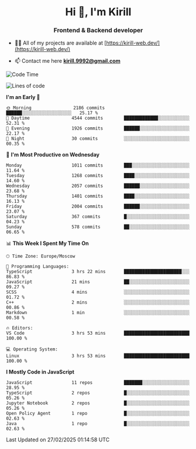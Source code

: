 <h1 align="center">Hi 👋, I'm Kirill</h1>
<h3 align="center">Frontend & Backend developer</h3>

- 👨‍💻 All of my projects are available at [https://kirill-web.dev/](https://kirill-web.dev/)

- 📫 Contact me here **kirill.9992@gmail.com**











<!--START_SECTION:waka-->
![Code Time](http://img.shields.io/badge/Code%20Time-2%2C143%20hrs%2043%20mins-blue)

![Lines of code](https://img.shields.io/badge/From%20Hello%20World%20I%27ve%20Written-5.3%20million%20lines%20of%20code-blue)

**I'm an Early 🐤** 

```text
🌞 Morning                2186 commits        ██████░░░░░░░░░░░░░░░░░░░   25.17 % 
🌆 Daytime                4544 commits        █████████████░░░░░░░░░░░░   52.31 % 
🌃 Evening                1926 commits        ██████░░░░░░░░░░░░░░░░░░░   22.17 % 
🌙 Night                  30 commits          ░░░░░░░░░░░░░░░░░░░░░░░░░   00.35 % 
```
📅 **I'm Most Productive on Wednesday** 

```text
Monday                   1011 commits        ███░░░░░░░░░░░░░░░░░░░░░░   11.64 % 
Tuesday                  1268 commits        ████░░░░░░░░░░░░░░░░░░░░░   14.60 % 
Wednesday                2057 commits        ██████░░░░░░░░░░░░░░░░░░░   23.68 % 
Thursday                 1401 commits        ████░░░░░░░░░░░░░░░░░░░░░   16.13 % 
Friday                   2004 commits        ██████░░░░░░░░░░░░░░░░░░░   23.07 % 
Saturday                 367 commits         █░░░░░░░░░░░░░░░░░░░░░░░░   04.23 % 
Sunday                   578 commits         ██░░░░░░░░░░░░░░░░░░░░░░░   06.65 % 
```


📊 **This Week I Spent My Time On** 

```text
🕑︎ Time Zone: Europe/Moscow

💬 Programming Languages: 
TypeScript               3 hrs 22 mins       ██████████████████████░░░   86.83 % 
JavaScript               21 mins             ██░░░░░░░░░░░░░░░░░░░░░░░   09.27 % 
SCSS                     4 mins              ░░░░░░░░░░░░░░░░░░░░░░░░░   01.72 % 
C++                      2 mins              ░░░░░░░░░░░░░░░░░░░░░░░░░   00.86 % 
Markdown                 1 min               ░░░░░░░░░░░░░░░░░░░░░░░░░   00.58 % 

🔥 Editors: 
VS Code                  3 hrs 53 mins       █████████████████████████   100.00 % 

💻 Operating System: 
Linux                    3 hrs 53 mins       █████████████████████████   100.00 % 
```

**I Mostly Code in JavaScript** 

```text
JavaScript               11 repos            ███████░░░░░░░░░░░░░░░░░░   28.95 % 
TypeScript               2 repos             █░░░░░░░░░░░░░░░░░░░░░░░░   05.26 % 
Jupyter Notebook         2 repos             █░░░░░░░░░░░░░░░░░░░░░░░░   05.26 % 
Open Policy Agent        1 repo              █░░░░░░░░░░░░░░░░░░░░░░░░   02.63 % 
Java                     1 repo              █░░░░░░░░░░░░░░░░░░░░░░░░   02.63 % 
```




 Last Updated on 27/02/2025 01:14:58 UTC
<!--END_SECTION:waka-->
